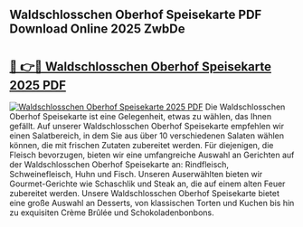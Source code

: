 ## Waldschlosschen Oberhof Speisekarte PDF Download Online 2025 ZwbDe

# <h2><a href="http://gccevo.nevu.top/?p=Waldschlosschen+Oberhof+Speisekarte">🔗 👉🔴 Waldschlosschen Oberhof Speisekarte 2025 PDF</a></h2>

[![Waldschlosschen Oberhof Speisekarte 2025 PDF](https://i.imgur.com/dBaPXMq.png)](http://gccevo.nevu.top/?p=Waldschlosschen+Oberhof+Speisekarte)
Die Waldschlosschen Oberhof Speisekarte ist eine Gelegenheit, etwas zu wählen, das Ihnen gefällt. Auf unserer Waldschlosschen Oberhof Speisekarte empfehlen wir einen Salatbereich, in dem Sie aus über 10 verschiedenen Salaten wählen können, die mit frischen Zutaten zubereitet werden. Für diejenigen, die Fleisch bevorzugen, bieten wir eine umfangreiche Auswahl an Gerichten auf der Waldschlosschen Oberhof Speisekarte an: Rindfleisch, Schweinefleisch, Huhn und Fisch. Unseren Auserwählten bieten wir Gourmet-Gerichte wie Schaschlik und Steak an, die auf einem alten Feuer zubereitet werden. Unsere Waldschlosschen Oberhof Speisekarte bietet eine große Auswahl an Desserts, von klassischen Torten und Kuchen bis hin zu exquisiten Crème Brûlée und Schokoladenbonbons.
